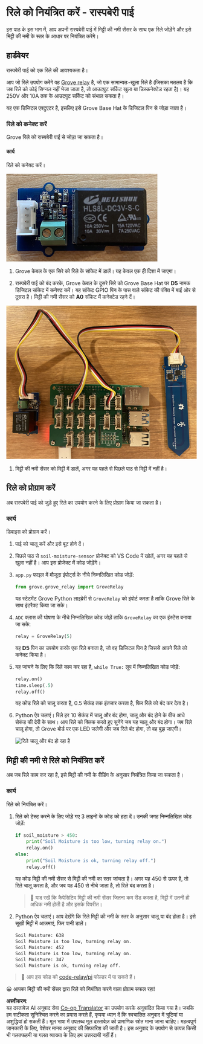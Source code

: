<!--
CO_OP_TRANSLATOR_METADATA:
{
  "original_hash": "66b81165e60f8f169bd52a401b6a0f8b",
  "translation_date": "2025-08-25T16:52:33+00:00",
  "source_file": "2-farm/lessons/3-automated-plant-watering/pi-relay.md",
  "language_code": "hi"
}
-->
# रिले को नियंत्रित करें - रास्पबेरी पाई

इस पाठ के इस भाग में, आप अपनी रास्पबेरी पाई में मिट्टी की नमी सेंसर के साथ एक रिले जोड़ेंगे और इसे मिट्टी की नमी के स्तर के आधार पर नियंत्रित करेंगे।

## हार्डवेयर

रास्पबेरी पाई को एक रिले की आवश्यकता है।

आप जो रिले उपयोग करेंगे वह [Grove relay](https://www.seeedstudio.com/Grove-Relay.html) है, जो एक सामान्यतः-खुला रिले है (जिसका मतलब है कि जब रिले को कोई सिग्नल नहीं भेजा जाता है, तो आउटपुट सर्किट खुला या डिस्कनेक्टेड रहता है)। यह 250V और 10A तक के आउटपुट सर्किट को संभाल सकता है।

यह एक डिजिटल एक्टुएटर है, इसलिए इसे Grove Base Hat के डिजिटल पिन से जोड़ा जाता है।

### रिले को कनेक्ट करें

Grove रिले को रास्पबेरी पाई से जोड़ा जा सकता है।

#### कार्य

रिले को कनेक्ट करें।

![एक Grove रिले](../../../../../translated_images/grove-relay.d426958ca210fbd0fb7983d7edc069d46c73a8b0a099d94797bd756f7b6bb6be.hi.png)

1. Grove केबल के एक सिरे को रिले के सॉकेट में डालें। यह केवल एक ही दिशा में जाएगा।

1. रास्पबेरी पाई को बंद करके, Grove केबल के दूसरे सिरे को Grove Base Hat पर **D5** नामक डिजिटल सॉकेट में कनेक्ट करें। यह सॉकेट GPIO पिन के पास वाले सॉकेट की पंक्ति में बाईं ओर से दूसरा है। मिट्टी की नमी सेंसर को **A0** सॉकेट में कनेक्टेड रहने दें।

![Grove रिले D5 सॉकेट से कनेक्टेड और मिट्टी की नमी सेंसर A0 सॉकेट से कनेक्टेड](../../../../../translated_images/pi-relay-and-soil-moisture-sensor.02f3198975b8c53e69ec716cd2719ce117700bd1fc933eaf93476c103c57939b.hi.png)

1. मिट्टी की नमी सेंसर को मिट्टी में डालें, अगर यह पहले से पिछले पाठ से मिट्टी में नहीं है।

## रिले को प्रोग्राम करें

अब रास्पबेरी पाई को जुड़े हुए रिले का उपयोग करने के लिए प्रोग्राम किया जा सकता है।

### कार्य

डिवाइस को प्रोग्राम करें।

1. पाई को चालू करें और इसे बूट होने दें।

1. पिछले पाठ से `soil-moisture-sensor` प्रोजेक्ट को VS Code में खोलें, अगर यह पहले से खुला नहीं है। आप इस प्रोजेक्ट में कोड जोड़ेंगे।

1. `app.py` फाइल में मौजूदा इंपोर्ट्स के नीचे निम्नलिखित कोड जोड़ें:

    ```python
    from grove.grove_relay import GroveRelay
    ```

    यह स्टेटमेंट Grove Python लाइब्रेरी से `GroveRelay` को इंपोर्ट करता है ताकि Grove रिले के साथ इंटरैक्ट किया जा सके।

1. `ADC` क्लास की घोषणा के नीचे निम्नलिखित कोड जोड़ें ताकि `GroveRelay` का एक इंस्टेंस बनाया जा सके:

    ```python
    relay = GroveRelay(5)
    ```

    यह **D5** पिन का उपयोग करके एक रिले बनाता है, जो वह डिजिटल पिन है जिससे आपने रिले को कनेक्ट किया है।

1. यह जांचने के लिए कि रिले काम कर रहा है, `while True:` लूप में निम्नलिखित कोड जोड़ें:

    ```python
    relay.on()
    time.sleep(.5)
    relay.off()
    ```

    यह कोड रिले को चालू करता है, 0.5 सेकंड तक इंतजार करता है, फिर रिले को बंद कर देता है।

1. Python ऐप चलाएं। रिले हर 10 सेकंड में चालू और बंद होगा, चालू और बंद होने के बीच आधे सेकंड की देरी के साथ। आप रिले को क्लिक करते हुए सुनेंगे जब यह चालू और बंद होगा। जब रिले चालू होगा, तो Grove बोर्ड पर एक LED जलेगी और जब रिले बंद होगा, तो वह बुझ जाएगी।

    ![रिले चालू और बंद हो रहा है](../../../../../images/relay-turn-on-off.gif)

## मिट्टी की नमी से रिले को नियंत्रित करें

अब जब रिले काम कर रहा है, इसे मिट्टी की नमी के रीडिंग के अनुसार नियंत्रित किया जा सकता है।

### कार्य

रिले को नियंत्रित करें।

1. रिले को टेस्ट करने के लिए जोड़े गए 3 लाइनों के कोड को हटा दें। उनकी जगह निम्नलिखित कोड जोड़ें:

    ```python
    if soil_moisture > 450:
        print("Soil Moisture is too low, turning relay on.")
        relay.on()
    else:
        print("Soil Moisture is ok, turning relay off.")
        relay.off()
    ```

    यह कोड मिट्टी की नमी सेंसर से मिट्टी की नमी का स्तर जांचता है। अगर यह 450 से ऊपर है, तो रिले चालू करता है, और जब यह 450 से नीचे जाता है, तो रिले बंद करता है।

    > 💁 याद रखें कि कैपेसिटिव मिट्टी की नमी सेंसर जितना कम रीड करता है, मिट्टी में उतनी ही अधिक नमी होती है और इसके विपरीत।

1. Python ऐप चलाएं। आप देखेंगे कि रिले मिट्टी की नमी के स्तर के अनुसार चालू या बंद होता है। इसे सूखी मिट्टी में आज़माएं, फिर पानी डालें।

    ```output
    Soil Moisture: 638
    Soil Moisture is too low, turning relay on.
    Soil Moisture: 452
    Soil Moisture is too low, turning relay on.
    Soil Moisture: 347
    Soil Moisture is ok, turning relay off.
    ```

> 💁 आप इस कोड को [code-relay/pi](../../../../../2-farm/lessons/3-automated-plant-watering/code-relay/pi) फोल्डर में पा सकते हैं।

😀 आपका मिट्टी की नमी सेंसर द्वारा रिले को नियंत्रित करने वाला प्रोग्राम सफल रहा!

**अस्वीकरण**:  
यह दस्तावेज़ AI अनुवाद सेवा [Co-op Translator](https://github.com/Azure/co-op-translator) का उपयोग करके अनुवादित किया गया है। जबकि हम सटीकता सुनिश्चित करने का प्रयास करते हैं, कृपया ध्यान दें कि स्वचालित अनुवाद में त्रुटियां या अशुद्धियां हो सकती हैं। मूल भाषा में उपलब्ध मूल दस्तावेज़ को प्रामाणिक स्रोत माना जाना चाहिए। महत्वपूर्ण जानकारी के लिए, पेशेवर मानव अनुवाद की सिफारिश की जाती है। इस अनुवाद के उपयोग से उत्पन्न किसी भी गलतफहमी या गलत व्याख्या के लिए हम उत्तरदायी नहीं हैं।